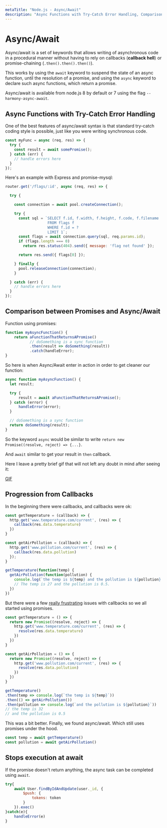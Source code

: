 ```yaml
---
metaTitle: "Node.js - Async/Await"
description: "Async Functions with Try-Catch Error Handling, Comparison between Promises and Async/Await, Progression from Callbacks, Stops execution at await"
---
```


# Async/Await


Async/await is a set of keywords that allows writing of asynchronous code in a procedural manner without having to rely on callbacks (**callback hell**) or promise-chaining (`.then().then().then()`).

This works by using the `await` keyword to suspend the state of an async function, until the resolution of a promise, and using the `async` keyword to declare such async functions, which return a promise.

Async/await is available from node.js 8 by default or 7 using the flag `--harmony-async-await`.



## Async Functions with Try-Catch Error Handling


One of the best features of async/await syntax is that standard try-catch coding style is possible, just like you were writing synchronous code.

```js
const myFunc = async (req, res) => {
  try {
    const result = await somePromise();
  } catch (err) {
    // handle errors here
  }
});

```

Here's an example with Express and promise-mysql:

```js
router.get('/flags/:id', async (req, res) => {

  try {

    const connection = await pool.createConnection();

    try {
      const sql = `SELECT f.id, f.width, f.height, f.code, f.filename
                   FROM flags f
                   WHERE f.id = ?
                   LIMIT 1`;
      const flags = await connection.query(sql, req.params.id);
      if (flags.length === 0)
        return res.status(404).send({ message: 'flag not found' });

      return res.send({ flags[0] });

    } finally {
      pool.releaseConnection(connection);
    }

  } catch (err) {
    // handle errors here
  }
});

```



## Comparison between Promises and Async/Await


Function using promises:

```js
function myAsyncFunction() {
    return aFunctionThatReturnsAPromise()
           // doSomething is a sync function
           .then(result => doSomething(result))
           .catch(handleError);
}

```

So here is when Async/Await enter in action in order to get cleaner our function:

```js
async function myAsyncFunction() {
  let result;

  try {
      result = await aFunctionThatReturnsAPromise();
  } catch (error) {
      handleError(error);
  }

  // doSomething is a sync function
  return doSomething(result);
}

```

So the keyword `async` would be similar to write `return new Promise((resolve, reject) => {...}`.

And `await` similar to get your result in `then` callback.

Here I leave a pretty brief gif that will not left any doubt in mind after seeing it:

[GIF](https://twitter.com/manekinekko/status/855824609299636230)



## Progression from Callbacks


In the beginning there were callbacks, and callbacks were ok:

```js
const getTemperature = (callback) => {
  http.get('www.temperature.com/current', (res) => {
    callback(res.data.temperature)
  })
}

const getAirPollution = (callback) => {
  http.get('www.pollution.com/current', (res) => {
    callback(res.data.pollution)
  });
}

getTemperature(function(temp) {
  getAirPollution(function(pollution) {
    console.log(`the temp is ${temp} and the pollution is ${pollution}.`)
    // The temp is 27 and the pollution is 0.5.
  })
})

```

But there were a few [really frustrating](http://callbackhell.com) issues with callbacks so we all started using promises.

```js
const getTemperature = () => {
  return new Promise((resolve, reject) => {
    http.get('www.temperature.com/current', (res) => {
      resolve(res.data.temperature)
    })
  })
}

const getAirPollution = () => {
  return new Promise((resolve, reject) => {
    http.get('www.pollution.com/current', (res) => {
      resolve(res.data.pollution)
    })
  })
}

getTemperature()
.then(temp => console.log(`the temp is ${temp}`))
.then(() => getAirPollution())
.then(pollution => console.log(`and the pollution is ${pollution}`))
// the temp is 32
// and the pollution is 0.5

```

This was a bit better. Finally, we found async/await. Which still uses promises under the hood.

```js
const temp = await getTemperature()
const pollution = await getAirPollution()

```



## Stops execution at await


If the promise doesn't return anything, the async task can be completed using `await`.

```js
try{
    await User.findByIdAndUpdate(user._id, {
        $push: {
            tokens: token
        }
    }).exec()
}catch(e){
    handleError(e)
}

```


